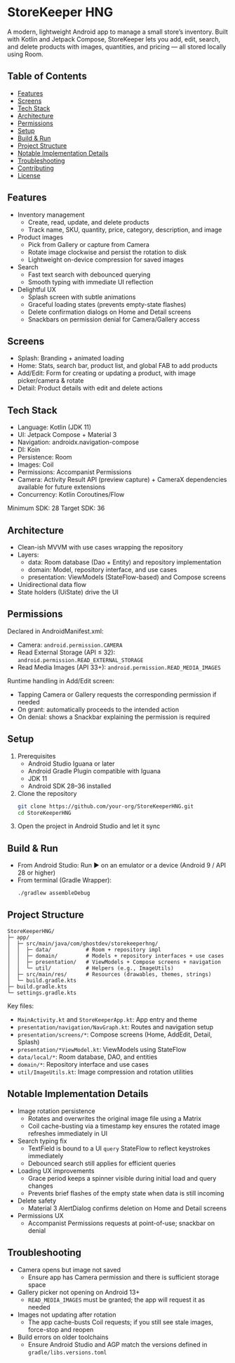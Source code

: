 # StoreKeeper HNG

A modern, lightweight Android app to manage a small store’s inventory. Built with Kotlin and Jetpack Compose, StoreKeeper lets you add, edit, search, and delete products with images, quantities, and pricing — all stored locally using Room.


## Table of Contents
- [Features](#features)
- [Screens](#screens)
- [Tech Stack](#tech-stack)
- [Architecture](#architecture)
- [Permissions](#permissions)
- [Setup](#setup)
- [Build & Run](#build--run)
- [Project Structure](#project-structure)
- [Notable Implementation Details](#notable-implementation-details)
- [Troubleshooting](#troubleshooting)
- [Contributing](#contributing)
- [License](#license)


## Features
- Inventory management
  - Create, read, update, and delete products
  - Track name, SKU, quantity, price, category, description, and image
- Product images
  - Pick from Gallery or capture from Camera
  - Rotate image clockwise and persist the rotation to disk
  - Lightweight on-device compression for saved images
- Search
  - Fast text search with debounced querying
  - Smooth typing with immediate UI reflection
- Delightful UX
  - Splash screen with subtle animations
  - Graceful loading states (prevents empty-state flashes)
  - Delete confirmation dialogs on Home and Detail screens
  - Snackbars on permission denial for Camera/Gallery access


## Screens
- Splash: Branding + animated loading
- Home: Stats, search bar, product list, and global FAB to add products
- Add/Edit: Form for creating or updating a product, with image picker/camera & rotate
- Detail: Product details with edit and delete actions


## Tech Stack
- Language: Kotlin (JDK 11)
- UI: Jetpack Compose + Material 3
- Navigation: androidx.navigation-compose
- DI: Koin
- Persistence: Room
- Images: Coil
- Permissions: Accompanist Permissions
- Camera: Activity Result API (preview capture) + CameraX dependencies available for future extensions
- Concurrency: Kotlin Coroutines/Flow

Minimum SDK: 28
Target SDK: 36


## Architecture
- Clean-ish MVVM with use cases wrapping the repository
- Layers:
  - data: Room database (Dao + Entity) and repository implementation
  - domain: Model, repository interface, and use cases
  - presentation: ViewModels (StateFlow-based) and Compose screens
- Unidirectional data flow
- State holders (UiState) drive the UI


## Permissions
Declared in AndroidManifest.xml:
- Camera: `android.permission.CAMERA`
- Read External Storage (API ≤ 32): `android.permission.READ_EXTERNAL_STORAGE`
- Read Media Images (API 33+): `android.permission.READ_MEDIA_IMAGES`

Runtime handling in Add/Edit screen:
- Tapping Camera or Gallery requests the corresponding permission if needed
- On grant: automatically proceeds to the intended action
- On denial: shows a Snackbar explaining the permission is required


## Setup
1. Prerequisites
   - Android Studio Iguana or later
   - Android Gradle Plugin compatible with Iguana
   - JDK 11
   - Android SDK 28–36 installed
2. Clone the repository
   ```bash
   git clone https://github.com/your-org/StoreKeeperHNG.git
   cd StoreKeeperHNG
   ```
3. Open the project in Android Studio and let it sync


## Build & Run
- From Android Studio: Run ▶ on an emulator or a device (Android 9 / API 28 or higher)
- From terminal (Gradle Wrapper):
  ```bash
  ./gradlew assembleDebug
  ```


## Project Structure
```
StoreKeeperHNG/
├─ app/
│  ├─ src/main/java/com/ghostdev/storekeeperhng/
│  │  ├─ data/           # Room + repository impl
│  │  ├─ domain/         # Models + repository interfaces + use cases
│  │  ├─ presentation/   # ViewModels + Compose screens + navigation
│  │  └─ util/           # Helpers (e.g., ImageUtils)
│  ├─ src/main/res/      # Resources (drawables, themes, strings)
│  └─ build.gradle.kts
├─ build.gradle.kts
└─ settings.gradle.kts
```

Key files:
- `MainActivity.kt` and `StoreKeeperApp.kt`: App entry and theme
- `presentation/navigation/NavGraph.kt`: Routes and navigation setup
- `presentation/screens/*`: Compose screens (Home, AddEdit, Detail, Splash)
- `presentation/*ViewModel.kt`: ViewModels using StateFlow
- `data/local/*`: Room database, DAO, and entities
- `domain/*`: Repository interface and use cases
- `util/ImageUtils.kt`: Image compression and rotation utilities


## Notable Implementation Details
- Image rotation persistence
  - Rotates and overwrites the original image file using a Matrix
  - Coil cache-busting via a timestamp key ensures the rotated image refreshes immediately in UI
- Search typing fix
  - TextField is bound to a UI `query` StateFlow to reflect keystrokes immediately
  - Debounced search still applies for efficient queries
- Loading UX improvements
  - Grace period keeps a spinner visible during initial load and query changes
  - Prevents brief flashes of the empty state when data is still incoming
- Delete safety
  - Material 3 AlertDialog confirms deletion on Home and Detail screens
- Permissions UX
  - Accompanist Permissions requests at point-of-use; snackbar on denial


## Troubleshooting
- Camera opens but image not saved
  - Ensure app has Camera permission and there is sufficient storage space
- Gallery picker not opening on Android 13+
  - `READ_MEDIA_IMAGES` must be granted; the app will request it as needed
- Images not updating after rotation
  - The app cache-busts Coil requests; if you still see stale images, force-stop and reopen
- Build errors on older toolchains
  - Ensure Android Studio and AGP match the versions defined in `gradle/libs.versions.toml`
